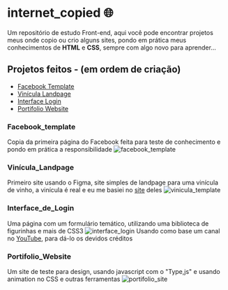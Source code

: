# internet_copied 🌐

Um repositório de estudo Front-end, aqui você pode encontrar projetos meus onde copio ou crio alguns sites, pondo em prática meus conhecimentos de **HTML** e **CSS**, sempre com algo novo para aprender...

## Projetos feitos - (em ordem de criação)
- [Facebook Template](#facebook_template)
- [Vinícula Landpage](#vinícula_landpage)
- [Interface Login](#interface_de_login)
- [Portifolio Website](#portifolio_website)

### Facebook_template
Copia da primeira página do Facebook feita para teste de conhecimento e pondo em prática a responsibilidade
![facebook_template](https://user-images.githubusercontent.com/64032063/221442860-165ff0e5-8a3f-45cd-b473-f7c5efa96fa7.png)

### Vinícula_Landpage
Primeiro site usando o Figma, site simples de landpage para uma vinícula de vinho, a vinícula é real e eu me basiei no [site](https://www.miolo.com.br) deles
![vinicula_template](https://user-images.githubusercontent.com/64032063/221442956-be2a5972-0d80-416e-8878-8319389fe3d2.png)

### Interface_de_Login
Uma página com um formulário temático, utilizando uma biblioteca de figurinhas e mais de CSS3
![interface_login](https://user-images.githubusercontent.com/64032063/221443091-60736253-fffa-4547-a917-62f52654d987.png)
Usando como base um canal no [YouTube](https://www.youtube.com/watch?v=1H-vSHVOxoU), para dá-lo os devidos créditos

### Portifolio_Website
Um site de teste para design, usando javascript com o "Type,js" e usando animation no CSS e outras ferramentas
![portifolio_site](https://user-images.githubusercontent.com/64032063/222923181-eebda566-b4cd-4ef3-8c25-8eb3b2aea84d.png)
